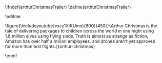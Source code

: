 \ifndef{arthurChristmasTrailer}
\define{arthurChristmasTrailer}

\editme

\figure{\includeyoutube{vxcz1XIKUmo}{600}{450}}{Arthur Christmas is the tale of delivering packages to children across the world in one night using 1.6 million elves using flying sleds. Truth is almost as strange as fiction, Amazon has over half a million employees, and drones aren't yet approved for more than test flights.}{arthur-christmas}

\endif
